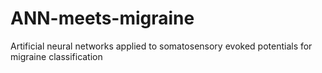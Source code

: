 # ANN-meets-migraine
Artificial neural networks applied to somatosensory evoked potentials for migraine classification
